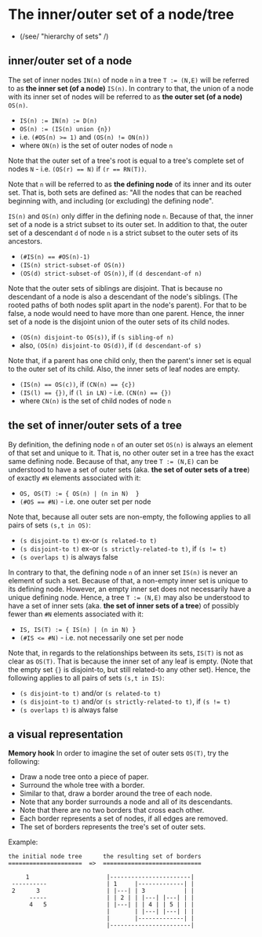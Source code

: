 
<!-- ======================================================================= -->
# The inner/outer set of a node/tree

* (/see/ "hierarchy of sets" /)

<!-- ======================================================================= -->
## inner/outer set of a node

The set of inner nodes `IN(n)` of node `n` in a tree `T := (N,E)` will be
referred to as **the inner set (of a node)** `IS(n)`. In contrary to that,
the union of a node with its inner set of nodes will be referred to as
**the outer set (of a node)** `OS(n)`.

* `IS(n) := IN(n) := D(n)`
* `OS(n) := (IS(n) union {n})`
* i.e. `(#OS(n) >= 1)` and `(OS(n) != ON(n))`
* where `ON(n)` is the set of outer nodes of node `n`

Note that the outer set of a tree's root is equal to a tree's complete
set of nodes `N` - i.e. `(OS(r) == N)` if `(r == RN(T))`.

Note that `n` will be referred to as **the defining node** of its inner and
its outer set. That is, both sets are defined as: "All the nodes that can be
reached beginning with, and including (or excluding) the defining node".

`IS(n)` and `OS(n)` only differ in the defining node `n`. Because of that, the
inner set of a node is a strict subset to its outer set. In addition to that,
the outer set of a descendant `d` of node `n` is a strict subset to the outer
sets of its ancestors.

* `(#IS(n) == #OS(n)-1)`
* `(IS(n) strict-subset-of OS(n))`
* `(OS(d) strict-subset-of OS(n))`, if `(d descendant-of n)`

Note that the outer sets of siblings are disjoint. That is because no descendant
of a node is also a descendant of the node's siblings. (The rooted paths of both
nodes split apart in the node's parent). For that to be false, a node would need
to have more than one parent. Hence, the inner set of a node is the disjoint
union of the outer sets of its child nodes.

* `(OS(n) disjoint-to OS(s))`, if `(s sibling-of n)`
* also, `(OS(n) disjoint-to OS(d))`, if `(d descendant-of s)`

Note that, if a parent has one child only, then the parent's inner set is equal
to the outer set of its child. Also, the inner sets of leaf nodes are empty.

* `(IS(n) == OS(c))`, if `(CN(n) == {c})`
* `(IS(l) == {})`, if `(l in LN)` - i.e. `(CN(n) == {})`
* where `CN(n)` is the set of child nodes of node `n`

<!-- ======================================================================= -->
## the set of inner/outer sets of a tree

By definition, the defining node `n` of an outer set `OS(n)` is always an
element of that set and unique to it. That is, no other outer set in a tree
has the exact same defining node. Because of that, any tree `T := (N,E)` can
be understood to have a set of outer sets (aka. **the set of outer sets of a
tree**) of exactly `#N` elements associated with it:

* `OS, OS(T) := { OS(n) | (n in N)  }`
* `(#OS == #N)` - i.e. one outer set per node

Note that, because all outer sets are non-empty, the following applies to all
pairs of sets `(s,t in OS)`:

* `(s disjoint-to t)` ex-or `(s related-to t)`
* `(s disjoint-to t)` ex-or `(s strictly-related-to t)`, if `(s != t)`
* `(s overlaps t)` is always false

In contrary to that, the defining node `n` of an inner set `IS(n)` is never an
element of such a set. Because of that, a non-empty inner set is unique to its
defining node. However, an empty inner set does not necessarily have a unique
defining node. Hence, a tree `T := (N,E)` may also be understood to have a set
of inner sets (aka. **the set of inner sets of a tree**) of possibly fewer than
`#N` elements associated with it:

* `IS, IS(T) := { IS(n) | (n in N) }`
* `(#IS <= #N)` - i.e. not necessarily one set per node

Note that, in regards to the relationships between its sets, `IS(T)` is not as
clear as `OS(T)`. That is because the inner set of any leaf is empty. (Note that
the empty set `{}` is disjoint-to, but still related-to any other set). Hence,
the following applies to all pairs of sets `(s,t in IS)`:

* `(s disjoint-to t)` and/or `(s related-to t)`
* `(s disjoint-to t)` and/or `(s strictly-related-to t)`, if `(s != t)`
* `(s overlaps t)` is always false

<!-- ======================================================================= -->
## a visual representation

**Memory hook**
In order to imagine the set of outer sets `OS(T)`, try the following:

* Draw a node tree onto a piece of paper.
* Surround the whole tree with a border.
* Similar to that, draw a border around the tree of each node.
* Note that any border surrounds a node and all of its descendants.
* Note that there are no two borders that cross each other.
* Each border represents a set of nodes, if all edges are removed.
* The set of borders represents the tree's set of outer sets.

Example:

```
the initial node tree      the resulting set of borders
=====================  =>  ============================

     1                      |-----------------------|
 ----------                 | 1     |-------------| |
 2      3                   | |---| | 3           | |
      -----                 | | 2 | | |---| |---| | |
      4   5                 | |---| | | 4 | | 5 | | |
                            |       | |---| |---| | |
                            |       |-------------| |
                            |-----------------------|
```
